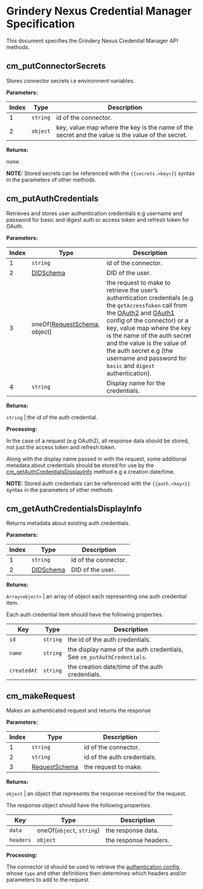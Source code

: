 # Grindery Nexus Credential Manager Specification

This document specifies the Grindery Nexus Credential Manager API methods.


## cm_putConnectorSecrets

Stores connector secrets i.e environment variables.

**Parameters:**

Index | Type | Description
------|------|------------
1 | `string` | id of the connector.
2 | `object` | key, value map where the key is the name of the secret and the value is the value of the secret.

**Returns:**

none.

**NOTE:** Stored secrets can be referenced with the `{{secrets.<key>}}` syntax in the parameters of other methods.


## cm_putAuthCredentials

Retrieves and stores user authentication credentials e.g username and password for basic and digest auth or access token and refresh token for OAuth.
 
**Parameters:**

Index | Type | Description
------|------|------------
1 | `string` | id of the connector.
2 | [DIDSchema](https://github.com/grindery-io/grindery-nexus-schema/blob/master/connectors/README.md#didschema) | DID of the user.
3 | oneOf([RequestSchema](https://github.com/grindery-io/grindery-nexus-schema/tree/master/connectors#requestschema), object)  | the request to make to retrieve the user’s authentication credentials (e.g the `getAccessToken` call from the [OAuth2](https://github.com/grindery-io/grindery-nexus-schema/tree/master/connectors#authenticationoauth2configschema) and [OAuth1](https://github.com/grindery-io/grindery-nexus-schema/tree/master/connectors#authenticationoauth1configschema) config of the connector) or a key, value map where the key is the name of the auth secret and the value is the value of the auth secret e.g (the username and password for `basic` and `digest` authentication).
4 | `string` | Display name for the credentials.

**Returns:**

`string` | the id of the auth credential.

**Processing:**

In the case of a request (e.g OAuth2), all response data should be stored, not just the access token and refresh token.

Along with the display name passed in with the request, some additional metadata about credentials should be stored for use by the [cm_getAuthCredentialsDisplayInfo](#cm_getauthcredentialsdisplayinfo) method e.g a creation date/time.

**NOTE:** Stored auth credentials can be referenced with the `{{auth.<key>}}` syntax in the parameters of other methods


## cm_getAuthCredentialsDisplayInfo

Returns metadata about existing auth credentials.

**Parameters:**

Index | Type | Description
------|------|------------
1 | `string` | id of the connector.
2 | [DIDSchema](https://github.com/grindery-io/grindery-nexus-schema/blob/master/connectors/README.md#didschema) | DID of the user.

**Returns:**

`Array<object>` | an array of object each representing one auth credential item.

Each auth credential item should have the following properties.

Key | Type | Description
----|------|------------
`id` | `string` | the id of the auth credentials.
`name` | `string` |  the display name of the auth credentials, See `cm_putAuthCredentials`.
`createdAt` | `string` | the creation date/time of the auth credentials.



## cm_makeRequest

Makes an authenticated request and returns the response

**Parameters:**

Index | Type | Description
------|------|------------
1 | `string` | id of the connector.
2 | `string` | id of the auth credentials.
3 | [RequestSchema](https://github.com/grindery-io/grindery-nexus-schema/tree/master/connectors#requestschema)  | the request to make.

**Returns:**

`object` | an object that represents the response received for the request.

The response object should have the following properties.

Key | Type | Description
----|------|------------
`data` | oneOf(`object`, `string`) | the response data.
`headers` | `object` | the response headers.

**Processing:**

The connector id should be used to retrieve the [authentication config](https://github.com/grindery-io/grindery-nexus-schema/tree/master/connectors#authenticationschema), 
whose `type` and other definitions then determines which headers and/or parameters to add to the request.